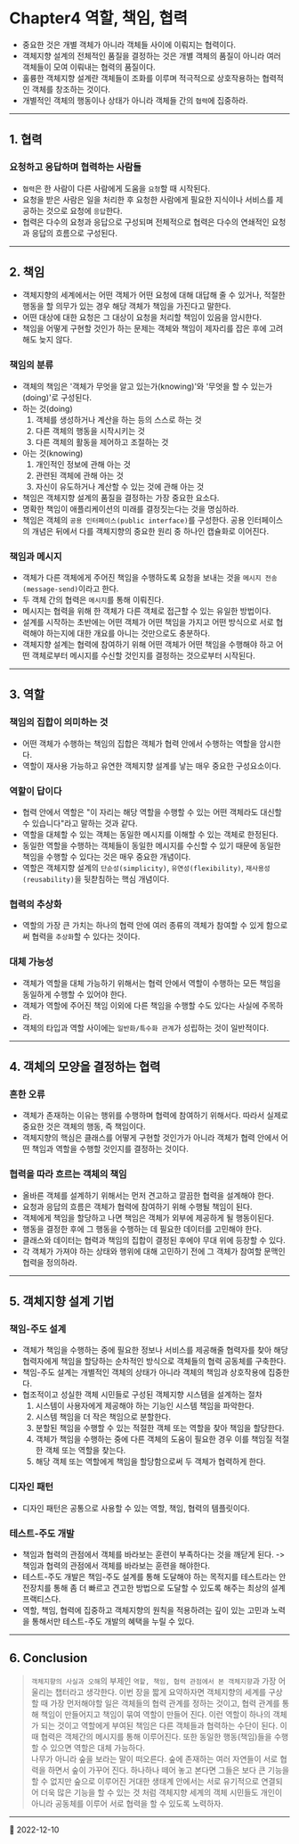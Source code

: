 # Chapter4 역할, 책임, 협력

- 중요한 것은 개별 객체가 아니라 객체들 사이에 이뤄지는 협력이다.
- 객체지향 설계의 전체적인 품질을 결정하는 것은 개별 객체의 품질이 아니라 여러 객체들이 모여 이뤄내는 협력의 품질이다.
- 훌륭한 객체지향 설계란 객체들이 조화를 이루며 적극적으로 상호작용하는 협력적인 객체를 창조하는 것이다.
- 개별적인 객체의 행동이나 상태가 아니라 객체들 간의 `협력`에 집중하라.

---

## 1. 협력

### 요청하고 응답하며 협력하는 사람들

- `협력`은 한 사람이 다른 사람에게 도움을 `요청`할 때 시작된다.
- 요청을 받은 사람은 일을 처리한 후 요청한 사람에게 필요한 지식이나 서비스를 제공하는 것으로 요청에 `응답`한다.
- 협력은 다수의 요청과 응답으로 구성되며 전체적으로 협력은 다수의 연쇄적인 요청과 응답의 흐름으로 구성된다.

---

## 2. 책임

- 객체지향의 세계에서는 어떤 객체가 어떤 요청에 대해 대답해 줄 수 있거나, 적절한 행동을 할 의무가 있는 경우 해당 객체가 책임을 가진다고 말한다.
- 어떤 대상에 대한 요청은 그 대상이 요청을 처리할 책임이 있음을 암시한다.
- 책임을 어떻게 구현할 것인가 하는 문제는 객체와 책임이 제자리를 잡은 후에 고려해도 늦지 않다.

### 책임의 분류

- 객체의 책임은 '객체가 무엇을 알고 있는가(knowing)'와 '무엇을 할 수 있는가(doing)'로 구성된다.
- 하는 것(doing)
  1. 객체를 생성하거나 계산을 하는 등의 스스로 하는 것
  2. 다른 객체의 행동을 시작시키는 것
  3. 다른 객체의 활동을 제어하고 조절하는 것
- 아는 것(knowing)
  1. 개인적인 정보에 관해 아는 것
  2. 관련된 객체에 관해 아는 것
  3. 자신이 유도하거나 계산할 수 있는 것에 관해 아는 것
- 책임은 객체지향 설계의 품질을 결정하는 가장 중요한 요소다.
- 명확한 책임이 애플리케이션의 미래를 결정짓는다는 것을 명심하라.
- 책임은 객체의 `공용 인터페이스(public interface)`를 구성한다. 공용 인터페이스의 개념은 뒤에서 다를 객체지향의 중요한 원리 중 하나인 캡슐화로 이어진다.

### 책임과 메시지

- 객체가 다른 객체에게 주어진 책임을 수행하도록 요청을 보내는 것을 `메시지 전송(message-send)`이라고 한다.
- 두 객체 간의 협력은 `메시지`를 통해 이뤄진다.
- 메시지는 협력을 위해 한 객체가 다른 객체로 접근할 수 있는 유일한 방법이다.
- 설계를 시작하는 초반에는 어떤 객체가 어떤 책임을 가지고 어떤 방식으로 서로 협력해야 하는지에 대한 개요를 아니는 것만으로도 충분하다.
- 객체지향 설계는 협력에 참여하기 위해 어떤 객체가 어떤 책임을 수행해야 하고 어떤 객체로부터 메시지를 수신할 것인지를 결정하는 것으로부터 시작된다.

---

## 3. 역할

### 책임의 집합이 의미하는 것

- 어떤 객체가 수행하는 책임의 집합은 객체가 협력 안에서 수행하는 역할을 암시한다.
- 역할이 재사용 가능하고 유연한 객체지향 설계를 낳는 매우 중요한 구성요소이다.

### 역할이 답이다

- 협력 안에서 역할은 "이 자리는 해당 역할을 수행할 수 있는 어떤 객체라도 대신할 수 있습니다"라고 말하는 것과 같다.
- 역할을 대체할 수 있는 객체는 동일한 메시지를 이해할 수 있는 객체로 한정된다.
- 동일한 역할을 수행하는 객체들이 동일한 메시지를 수신할 수 있기 때문에 동일한 책임을 수행할 수 있다는 것은 매우 중요한 개념이다.
- 역할은 객체지향 설계의 `단순성(simplicity)`, `유연성(flexibility)`, `재사용성(reusability)`을 뒷찯침하는 핵심 개념이다.

### 협력의 추상화

- 역할의 가장 큰 가치는 하나의 협력 안에 여러 종류의 객체가 참여할 수 있게 함으로써 협력을 `추상화`할 수 있다는 것이다.

### 대체 가능성

- 객체가 역할을 대체 가능하기 위해서는 협력 안에서 역할이 수행하는 모든 책임을 동일하게 수행할 수 있어야 한다.
- 객체가 역할에 주어진 책임 이외에 다른 책임을 수행할 수도 있다는 사실에 주목하라.
- 객체의 타입과 역할 사이에는 `일반화/특수화 관계`가 성립하는 것이 일반적이다.

---

## 4. 객체의 모양을 결정하는 협력

### 흔한 오류

- 객체가 존재하는 이유는 행위를 수행하며 협력에 참여하기 위해서다. 따라서 실제로 중요한 것은 객체의 행동, 즉 책임이다.
- 객체지향의 핵심은 클래스를 어떻게 구현할 것인가가 아니라 객체가 협력 안에서 어떤 책임과 역할을 수행할 것인지를 결정하는 것이다.

### 협력을 따라 흐르는 객체의 책임

- 올바른 객체를 설계하기 위해서는 먼저 견고하고 깔끔한 협력을 설계해야 한다.
- 요청과 응답의 흐름은 객체가 협력에 참여하기 위해 수행될 책임이 된다.
- 객체에게 책임을 할당하고 나면 책임은 객체가 외부에 제공하게 될 행동이된다.
- 행동을 결정한 후에 그 행동을 수행하는 데 필요한 데이터를 고민해야 한다.
- 클래스와 데이터는 협력과 책임의 집합이 결정된 후에야 무대 위에 등장할 수 있다.
- 각 객체가 가져야 하는 상태와 행위에 대해 고민하기 전에 그 객체가 참여할 문맥인 협력을 정의하라.

---

## 5. 객체지향 설계 기법

### 책임-주도 설계

- 객체가 책임을 수행하는 중에 필요한 정보나 서비스를 제공해줄 협력자를 찾아 해당 협력자에게 책임을 할당하는 순차적인 방식으로 객체들의 협력 공동체를 구축한다.
- 책임-주도 설계는 개별적인 객체의 상태가 아니라 객체의 책임과 상호작용에 집중한다.
- 협조적이고 성실한 객체 시민들로 구성된 객체지향 시스템을 설계하는 절차
  1. 시스템이 사용자에게 제공해야 하는 기능인 시스템 책임을 파악한다.
  2. 시스템 책임을 더 작은 책임으로 분할한다.
  3. 분할된 책임을 수행할 수 있는 적절한 객체 또는 역할을 찾아 책임을 할당한다.
  4. 객체가 책임을 수행하는 중에 다른 객체의 도움이 필요한 경우 이를 책임질 적절한 객체 또는 역할을 찾는다.
  5. 해당 객체 또는 역할에게 책임을 할당함으로써 두 객체가 협력하게 한다.

### 디자인 패턴

- 디자인 패턴은 공통으로 사용할 수 있는 역할, 책임, 협력의 템플릿이다.

### 테스트-주도 개발

- 책임과 협력의 관점에서 객체를 바라보는 훈련이 부족하다는 것을 깨닫게 된다. -> 책임과 협력의 관점에서 객체를 바라보는 훈련을 해야한다.
- 테스트-주도 개발은 책임-주도 설계를 통해 도달해야 하는 목적지를 테스트라는 안전장치를 통해 좀 더 빠르고 견고한 방법으로 도달할 수 있도록 해주는 최상의 설계 프랙티스다.
- 역할, 책임, 협력에 집중하고 객체지향의 원칙을 적용하려는 깊이 있는 고민과 노력을 통해서만 테스트-주도 개발의 혜택을 누릴 수 있다.

---

## 6. Conclusion

> `객체지향의 사실과 오해`의 부제인 `역할, 책임, 협력 관점에서 본 객체지향`과 가장 어울리는 챕터라고 생각한다. 이번 장을 짧게 요약하자면 객체지향의 세계를 구상할 때 가장 먼저해야할 일은 객체들의 협력 관계를 정하는 것이고, 협력 관계를 통해 책임이 만들어지고 책임이 묶여 역할이 만들어 진다. 이런 역할이 하나의 객체가 되는 것이고 역할에게 부여된 책임은 다른 객체들과 협력하는 수단이 된다. 이때 협력은 객체간의 메시지를 통해 이루어진다. 또한 동일한 행동(책임)들을 수행할 수 있으면 역할은 대체 가능하다.  
> 나무가 아니라 숲을 보라는 말이 떠오른다. 숲에 존재하는 여러 자연들이 서로 협력을 하면서 숲이 가꾸어 진다. 하나하나 떼어 놓고 본다면 그들은 보다 큰 기능을 할 수 없지만 숲으로 이루어진 거대한 생태계 안에서는 서로 유기적으로 연결되어 더욱 많은 기능을 할 수 있는 것 처럼 객체지향 세계의 객체 시민들도 개인이 아니라 공동체를 이루어 서로 협력을 할 수 있도록 노력하자.

---

📅 2022-12-10
